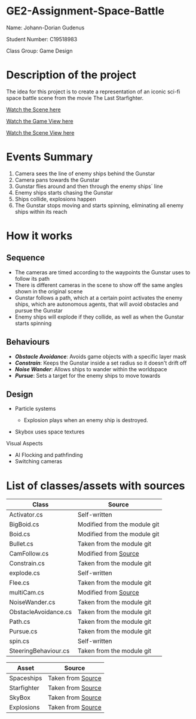 # GE2-Assignment-Space-Battle

Name: Johann-Dorian Gudenus

Student Number: C19518983

Class Group: Game Design

# Description of the project

The idea for this project is to create a representation of an iconic sci-fi space battle scene from the movie The Last Starfighter.

[Watch the Scene here](https://www.youtube.com/watch?v=0YXobQ9Gi10)

[Watch the Game View here](https://youtu.be/s2zSrLDZk7c)

[Watch the Scene View here](https://youtu.be/yGi91oJxwf0)

# Events Summary
1. Camera sees the line of enemy ships behind the Gunstar
2. Camera pans towards the Gunstar
4. Gunstar flies around and then through the enemy ships´ line
5. Enemy ships starts chasing the Gunstar
6. Ships collide, explosions happen
7. The Gunstar stops moving and starts spinning, eliminating all enemy ships within its reach

# How it works
## Sequence
- The cameras are timed according to the waypoints the Gunstar uses to follow its path
- There is different cameras in the scene to show off the same angles shown in the original scene
- Gunstar follows a path, which at a certain point activates the enemy ships, which are autonomous agents, that will avoid obstacles and pursue the Gunstar
- Enemy ships will explode if they collide, as well as when the Gunstar starts spinning

## Behaviours
- ***Obstacle Avoidance***: Avoids game objects with a specific layer mask
- ***Constrain***: Keeps the Gunstar inside a set radius so it doesn't drift off
- ***Noise Wander***: Allows ships to wander within the worldspace
- ***Pursue***: Sets a target for the enemy ships to move towards

## Design
- Particle systems
  - Explosion plays when an enemy ship is destroyed. 

- Skybox uses space textures

Visual Aspects

- AI Flocking and pathfinding
- Switching cameras

# List of classes/assets with sources
| Class | Source |
|-----------|-----------|
| Activator.cs  | Self-written|
| BigBoid.cs  | Modified from the module git|
| Boid.cs  | Modified from the module git|
| Bullet.cs  | Taken from the module git|
| CamFollow.cs  | Modified from [Source](https://github.com/Jammie506/GameEngines2Project/blob/main/Space%20Battle/Assets/Scripts/cameraController.cs)|
| Constrain.cs  | Taken from the module git|
| explode.cs  | Self-written|
| Flee.cs  | Taken from the module git|
| multiCam.cs  | Modified from [Source](https://docs.unity3d.com/Manual/MultipleCameras.html)|
| NoiseWander.cs  | Taken from the module git|
| ObstacleAvoidance.cs  | Taken from the module git|
| Path.cs  | Taken from the module git|
| Pursue.cs  | Taken from the module git|
| spin.cs  | Self-written|
| SteeringBehaviour.cs  | Taken from the module git|


| Asset | Source |
|-----------|-----------|
| Spaceships | Taken from [Source](https://assetstore.unity.com/packages/3d/vehicles/space/star-sparrow-modular-spaceship-73167) |
| Starfighter | Taken from [Source](https://assetstore.unity.com/packages/3d/vehicles/space/free-sf-fighter-11711) |
| SkyBox | Taken from [Source](https://tools.wwwtyro.net/space-3d/index.html) |
| Explosions| Taken from [Source](https://assetstore.unity.com/packages/vfx/particles/fire-explosions/fx-explosion-pack-30102) |
